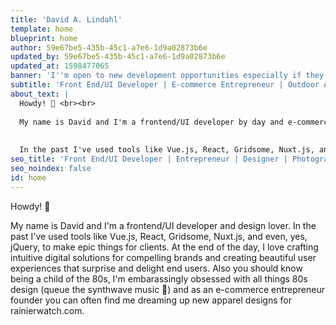 ```yaml
---
title: 'David A. Lindahl'
template: home
blueprint: home
author: 59e67be5-435b-45c1-a7e6-1d9a02873b6e
updated_by: 59e67be5-435b-45c1-a7e6-1d9a02873b6e
updated_at: 1598477065
banner: 'I''m open to new development opportunities especially if they include any of the following: Vue.js, TailwindCSS, Gridsome, Statamic, SaaS, product development, apparel design, and/or retro anything.'
subtitle: 'Front End/UI Developer | E-commerce Entrepreneur | Outdoor Adventurer | Design Enthusiast | Photographer'
about_text: |
  Howdy! 👋 <br><br>
  
  My name is David and I'm a frontend/UI developer by day and e-commerce entrepeneur running RainierWatch.com by night. <br><br>
  
  
  In the past I've used tools like Vue.js, React, Gridsome, Nuxt.js, and even, yes, jQuery, to make epic things for clients like Sony, Microsoft, and SAP Concur. At the end of the day, I love crafting intuitive digital solutions for compelling brands and creating beautiful user experiences that surprise and delight end users. Also you should know being a child of the 80s, I'm embarassingly obsessed with all things throwback design (queue the synthwave music 👾) and love designing new old school looking gear for Rainier Watch.
seo_title: 'Front End/UI Developer | Entrepreneur | Designer | Photographer'
seo_noindex: false
id: home
---
```

Howdy! 👋

My name is David and I'm a frontend/UI developer and design lover. In the past I've used tools like Vue.js, React, Gridsome, Nuxt.js, and even, yes, jQuery, to make epic things for clients. At the end of the day, I love crafting intuitive digital solutions for compelling brands and creating beautiful user experiences that surprise and delight end users. Also you should know being a child of the 80s, I'm embarassingly obsessed with all things 80s design (queue the synthwave music 👾) and as an e-commerce entrepreneur founder you can often find me dreaming up new apparel designs for rainierwatch.com.
